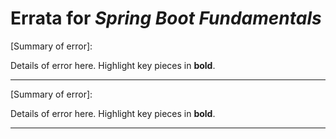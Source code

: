# Errata for *Spring Boot Fundamentals*

[Summary of error]:
 
Details of error here. Highlight key pieces in **bold**.

***

[Summary of error]:
 
Details of error here. Highlight key pieces in **bold**.

***
